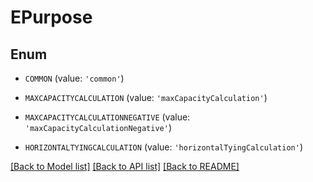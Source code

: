 # EPurpose


## Enum

* `COMMON` (value: `'common'`)

* `MAXCAPACITYCALCULATION` (value: `'maxCapacityCalculation'`)

* `MAXCAPACITYCALCULATIONNEGATIVE` (value: `'maxCapacityCalculationNegative'`)

* `HORIZONTALTYINGCALCULATION` (value: `'horizontalTyingCalculation'`)

[[Back to Model list]](../README.md#documentation-for-models) [[Back to API list]](../README.md#documentation-for-api-endpoints) [[Back to README]](../README.md)


